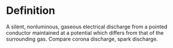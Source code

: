 # Definition

A silent, nonluminous, gaseous electrical discharge from a pointed
conductor maintained at a potential which differs from that of the
surrounding gas. Compare corona discharge, spark discharge.
